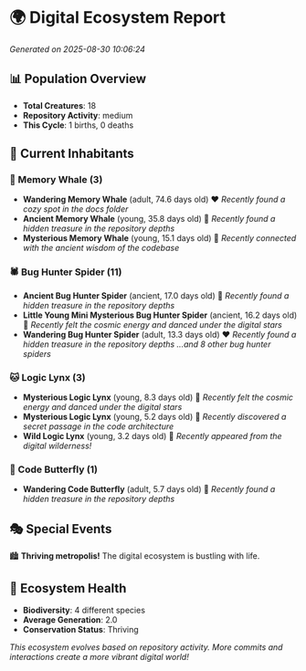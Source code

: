 # 🌍 Digital Ecosystem Report
*Generated on 2025-08-30 10:06:24*

## 📊 Population Overview
- **Total Creatures**: 18
- **Repository Activity**: medium
- **This Cycle**: 1 births, 0 deaths

## 👥 Current Inhabitants

### 🐋 Memory Whale (3)
- **Wandering Memory Whale** (adult, 74.6 days old) ❤️
  *Recently found a cozy spot in the docs folder*
- **Ancient Memory Whale** (young, 35.8 days old) 💛
  *Recently found a hidden treasure in the repository depths*
- **Mysterious Memory Whale** (young, 15.1 days old) 💚
  *Recently connected with the ancient wisdom of the codebase*

### 🕷️ Bug Hunter Spider (11)
- **Ancient Bug Hunter Spider** (ancient, 17.0 days old) 💛
  *Recently found a hidden treasure in the repository depths*
- **Little Young Mini Mysterious Bug Hunter Spider** (ancient, 16.2 days old) 💛
  *Recently felt the cosmic energy and danced under the digital stars*
- **Wandering Bug Hunter Spider** (adult, 13.3 days old) ❤️
  *Recently found a hidden treasure in the repository depths*
  *...and 8 other bug hunter spiders*

### 🐱 Logic Lynx (3)
- **Mysterious Logic Lynx** (young, 8.3 days old) 💚
  *Recently felt the cosmic energy and danced under the digital stars*
- **Mysterious Logic Lynx** (young, 5.2 days old) 💚
  *Recently discovered a secret passage in the code architecture*
- **Wild Logic Lynx** (young, 3.2 days old) 💚
  *Recently appeared from the digital wilderness!*

### 🦋 Code Butterfly (1)
- **Wandering Code Butterfly** (adult, 5.7 days old) 💚
  *Recently found a hidden treasure in the repository depths*

## 🎭 Special Events

🏙️ **Thriving metropolis!** The digital ecosystem is bustling with life.

## 🔬 Ecosystem Health
- **Biodiversity**: 4 different species
- **Average Generation**: 2.0
- **Conservation Status**: Thriving

*This ecosystem evolves based on repository activity. More commits and interactions create a more vibrant digital world!*